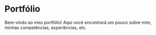 # Portfólio

Bem-vindo ao meu portfólio! Aqui você encontrará um pouco sobre mim, minhas competências, experiências, etc.
